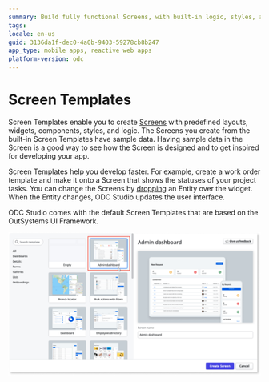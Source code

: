 ```yaml
---
summary: Build fully functional Screens, with built-in logic, styles, and sample data.
tags: 
locale: en-us
guid: 3136da1f-dec0-4a0b-9403-59278cb8b247
app_type: mobile apps, reactive web apps
platform-version: odc
---
```


# Screen Templates

Screen Templates enable you to create [Screens](../screen-about.md) with predefined layouts, widgets, components, styles, and logic. The Screens you create from the built-in Screen Templates have sample data. Having sample data in the Screen is a good way to see how the Screen is designed and to get inspired for developing your app.

Screen Templates help you develop faster. For example, create a work order template and make it onto a Screen that shows the statuses of your project tasks. You can change the Screens by [dropping](<replace-data.md>) an Entity over the widget. When the Entity changes, ODC Studio updates the user interface.

ODC Studio comes with the default Screen Templates that are based on the OutSystems UI Framework. 

![New Screen dialog with default Screen Templates](images/new-screen-template-odcs.png)

